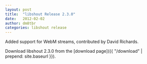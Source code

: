 ```yaml
---
layout: post
title:  "libshout Release 2.3.0"
date:   2012-02-02
author: dm8tbr
categories: libshout release
---
```


Added support for WebM streams, contributed by David Richards.  

Download libshout 2.3.0 from the [download page]({{ "/download" | prepend: site.baseurl }}).
